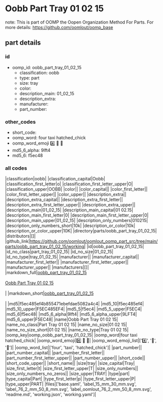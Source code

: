 # Oobb Part Tray 01 02 15  

note: This is part of OOMP the Oopen Organization Method For Parts. For more details: https://github.com/oomlout/oomp_base

##  part details





### id
* oomp_id: oobb_part_tray_01_02_15
  * classification: oobb
  * type: part
  * size: tray
  * color: 
  * description_main: 01_02_15
  * description_extra: 
  * manufacturer: 
  * part_number: 

### other_codes
* short_code: 
* oomp_word: four taxi hatched_chick
* oomp_word_emoji :four: :taxi: :hatched_chick:
* md5_6_alpha: 9lft4
* md5_6: f5ec48

### all codes 
|classification|oobb|
|classification_capital|Oobb|
|classification_first_letter|o|
|classification_first_letter_upper|O|
|classification_upper|OOBB|
|color||
|color_capital||
|color_first_letter||
|color_first_letter_upper||
|color_upper||
|description_extra||
|description_extra_capital||
|description_extra_first_letter||
|description_extra_first_letter_upper||
|description_extra_upper||
|description_main|01_02_15|
|description_main_capital|01 02.15|
|description_main_first_letter|0|
|description_main_first_letter_upper|0|
|description_main_upper|01_02_15|
|description_only_numbers|010215|
|description_only_numbers_short|10k|
|description_or_color|10k|
|description_or_color_upper|10K|
|directory|parts/oobb_part_tray_01_02_15|
|distributors|[]|
|github_link|https://github.com/oomlout/oomlout_oomp_part_src/tree/main/parts/oobb_part_tray_01_02_15/working|
|id|oobb_part_tray_01_02_15|
|id_no_class|part_tray_01_02_15|
|id_no_size|01_02_15|
|id_no_type|tray_01_02_15|
|manufacturer||
|manufacturer_capital||
|manufacturer_first_letter||
|manufacturer_first_letter_upper||
|manufacturer_upper||
|manufacturers|[]|
|markdown_full|[oobb_part_tray_01_02_15](https://github.com/oomlout/oomlout_oomp_part_src/tree/main/parts/oobb_part_tray_01_02_15/working)<br>[](https://github.com/oomlout/oomlout_oomp_part_src/tree/main/parts/oobb_part_tray_01_02_15/working)<br>[Oobb Part Tray 01 02 15](https://github.com/oomlout/oomlout_oomp_part_src/tree/main/parts/oobb_part_tray_01_02_15/working)<br><br>|
|markdown_short|[oobb_part_tray_01_02_15](https://github.com/oomlout/oomlout_oomp_part_src/tree/main/parts/oobb_part_tray_01_02_15/working)<br><br>|
|md5|f5ec485ef4b855471ebefdae5082a4c4|
|md5_10|f5ec485ef4|
|md5_10_upper|F5EC485EF4|
|md5_5|f5ec4|
|md5_5_upper|F5EC4|
|md5_6|f5ec48|
|md5_6_alpha|9lft4|
|md5_6_alpha_upper|9LFT4|
|md5_6_upper|F5EC48|
|name|Oobb Part Tray 01 02 15|
|name_no_class|Part Tray 01 02 15|
|name_no_size|01 02 15|
|name_no_size_short|01 02 15|
|name_no_type|Tray 01 02 15|
|oomp_key|oomp_oobb_part_tray_01_02_15|
|oomp_word|four taxi hatched_chick|
|oomp_word_emoji|:four: :taxi: :hatched_chick:|
|oomp_word_emoji_list|[':four:', ':taxi:', ':hatched_chick:']|
|oomp_word_list|['four', 'taxi', 'hatched_chick']|
|part_number||
|part_number_capital||
|part_number_first_letter||
|part_number_first_letter_upper||
|part_number_upper||
|short_code||
|short_code_upper||
|short_name||
|size|tray|
|size_capital|Tray|
|size_first_letter|t|
|size_first_letter_upper|T|
|size_only_numbers||
|size_only_numbers_no_zeros||
|size_upper|TRAY|
|type|part|
|type_capital|Part|
|type_first_letter|p|
|type_first_letter_upper|P|
|type_upper|PART|
|files|['base.yaml', 'label_15_mm_30_mm.svg', 'label_76_2_mm_50_8_mm.svg', 'label_oomlout_76_2_mm_50_8_mm.svg', 'readme.md', 'working.json', 'working.yaml']|
